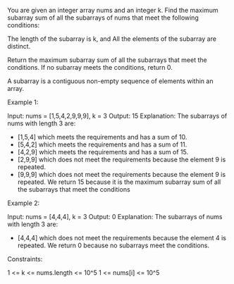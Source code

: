 You are given an integer array nums and an integer k. Find the maximum
subarray sum of all the subarrays of nums that meet the following
conditions:


The length of the subarray is k, and
All the elements of the subarray are distinct.


Return the maximum subarray sum of all the subarrays that meet the
conditions. If no subarray meets the conditions, return 0.

A subarray is a contiguous non-empty sequence of elements within an array.


Example 1:


Input: nums = [1,5,4,2,9,9,9], k = 3
Output: 15
Explanation: The subarrays of nums with length 3 are:
- [1,5,4] which meets the requirements and has a sum of 10.
- [5,4,2] which meets the requirements and has a sum of 11.
- [4,2,9] which meets the requirements and has a sum of 15.
- [2,9,9] which does not meet the requirements because the element 9 is
repeated.
- [9,9,9] which does not meet the requirements because the element 9 is
repeated.
We return 15 because it is the maximum subarray sum of all the subarrays that
meet the conditions


Example 2:


Input: nums = [4,4,4], k = 3
Output: 0
Explanation: The subarrays of nums with length 3 are:
- [4,4,4] which does not meet the requirements because the element 4 is
repeated.
We return 0 because no subarrays meet the conditions.



Constraints:


1 <= k <= nums.length <= 10^5
1 <= nums[i] <= 10^5





